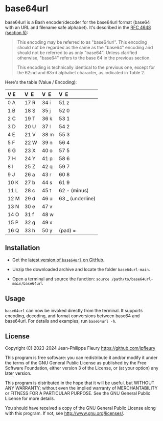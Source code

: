 # base64url

base64url is a Bash encoder/decoder for the base64url format
(base64 with an URL and filename safe alphabet). It's described
in the [RFC 4648 (section 5)](https://www.rfc-editor.org/rfc/rfc4648#section-5):

> This encoding may be referred to as "base64url".  This encoding
> should not be regarded as the same as the "base64" encoding and
> should not be referred to as only "base64".  Unless clarified
> otherwise, "base64" refers to the base 64 in the previous section.
> 
> This encoding is technically identical to the previous one, except
> for the 62:nd and 63:rd alphabet character, as indicated in Table 2.

Here's the table (Value / Encoding):

| V E  | V  E  | V  E  | V  E              |
| :--- | :--- | :--- | :--------------- |
|  0 A | 17 R | 34 i | 51 z             |
|  1 B | 18 S | 35 j | 52 0             |
|  2 C | 19 T | 36 k | 53 1             |
|  3 D | 20 U | 37 l | 54 2             |
|  4 E | 21 V | 38 m | 55 3             |
|  5 F | 22 W | 39 n | 56 4             |
|  6 G | 23 X | 40 o | 57 5             |
|  7 H | 24 Y | 41 p | 58 6             |
|  8 I | 25 Z | 42 q | 59 7             |
|  9 J | 26 a | 43 r | 60 8             |
| 10 K | 27 b | 44 s | 61 9             |
| 11 L | 28 c | 45 t | 62 - (minus)     |
| 12 M | 29 d | 46 u | 63 _ (underline) |
| 13 N | 30 e | 47 v |                  |
| 14 O | 31 f | 48 w |                  |
| 15 P | 32 g | 49 x |                  |
| 16 Q | 33 h | 50 y | (pad) =          |

## Installation

- Get the [latest version of `base64url` on GitHub](https://github.com/jpfleury/base64url/archive/refs/heads/main.zip).

- Unzip the downloaded archive and locate the folder `base64url-main`.

- Open a terminal and source the function: `source /path/to/base64url-main/base64url`

## Usage

`base64url` can now be invoked directly from the terminal. It supports encoding, decoding, and format conversions between base64 and base64url. For details and examples, run `base64url -h`.

## License

Copyright (C) 2023-2024  Jean-Philippe Fleury <https://github.com/jpfleury>

This program is free software: you can redistribute it and/or modify
it under the terms of the GNU General Public License as published by
the Free Software Foundation, either version 3 of the License, or
(at your option) any later version.

This program is distributed in the hope that it will be useful,
but WITHOUT ANY WARRANTY; without even the implied warranty of
MERCHANTABILITY or FITNESS FOR A PARTICULAR PURPOSE.  See the
GNU General Public License for more details.

You should have received a copy of the GNU General Public License
along with this program.  If not, see <http://www.gnu.org/licenses/>.
